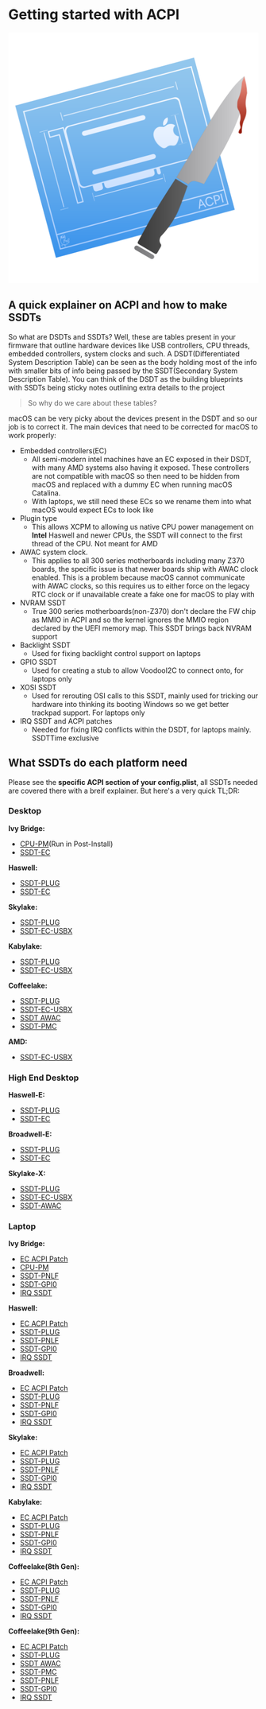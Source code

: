 # Getting started with ACPI

![](/images/README-md/acpi-logo.png)

## A quick explainer on ACPI and how to make SSDTs

So what are DSDTs and SSDTs? Well, these are tables present in your firmware that outline hardware devices like USB controllers, CPU threads, embedded controllers, system clocks and such. A DSDT(Differentiated System Description Table) can be seen as the body holding most of the info with smaller bits of info being passed by the SSDT(Secondary System Description Table). You can think of the DSDT as the building blueprints with SSDTs being sticky notes outlining extra details to the project

> So why do we care about these tables?

macOS can be very picky about the devices present in the DSDT and so our job is to correct it. The main devices that need to be corrected for macOS to work properly:

* Embedded controllers(EC) 
   * All semi-modern intel machines have an EC exposed in their DSDT, with many AMD systems also having it exposed. These controllers are not compatible with macOS so then need to be hidden from macOS and replaced with a dummy EC when running macOS Catalina. 
   * With laptops, we still need these ECs so we rename them into what macOS would expect ECs to look like
* Plugin type
  * This allows XCPM to allowing us native CPU power management on **Intel** Haswell and newer CPUs, the SSDT will connect to the first thread of the CPU. Not meant for AMD
* AWAC system clock.
  * This applies to all 300 series motherboards including many Z370 boards, the specific issue is that newer boards ship with AWAC clock enabled. This is a problem because macOS cannot communicate with AWAC clocks, so this requires us to either force on the legacy RTC clock or if unavailable create a fake one for macOS to play with
* NVRAM SSDT
  * True 300 series motherboards(non-Z370) don't declare the FW chip as MMIO in ACPI and so the kernel ignores the MMIO region declared by the UEFI memory map. This SSDT brings back NVRAM support
* Backlight SSDT
   * Used for fixing backlight control support on laptops
* GPIO SSDT
   * Used for creating a stub to allow VoodooI2C to connect onto, for laptops only
* XOSI SSDT
   * Used for rerouting OSI calls to this SSDT, mainly used for tricking our hardware into thinking its booting Windows so we get better trackpad support. For laptops only
* IRQ SSDT and ACPI patches
   * Needed for fixing IRQ conflicts within the DSDT, for laptops mainly. SSDTTime exclusive

## What SSDTs do each platform need

Please see the **specific ACPI section of your config.plist**, all SSDTs needed are covered there with a breif explainer. But here's a very quick TL;DR:

### Desktop

**Ivy Bridge:**
* [CPU-PM](https://github.com/Piker-Alpha/ssdtPRGen.sh)(Run in Post-Install)
* [SSDT-EC](https://github.com/acidanthera/OpenCorePkg/blob/master/Docs/AcpiSamples/SSDT-EC.dsl)

**Haswell:**
* [SSDT-PLUG](https://github.com/acidanthera/OpenCorePkg/blob/master/Docs/AcpiSamples/SSDT-PLUG.dsl)
* [SSDT-EC](https://github.com/acidanthera/OpenCorePkg/blob/master/Docs/AcpiSamples/SSDT-EC.dsl)

**Skylake:**
* [SSDT-PLUG](https://github.com/acidanthera/OpenCorePkg/blob/master/Docs/AcpiSamples/SSDT-PLUG.dsl)
* [SSDT-EC-USBX](https://github.com/acidanthera/OpenCorePkg/blob/master/Docs/AcpiSamples/SSDT-EC-USBX.dsl)

**Kabylake:**
* [SSDT-PLUG](https://github.com/acidanthera/OpenCorePkg/blob/master/Docs/AcpiSamples/SSDT-PLUG.dsl)
* [SSDT-EC-USBX](https://github.com/acidanthera/OpenCorePkg/blob/master/Docs/AcpiSamples/SSDT-EC-USBX.dsl)

**Coffeelake:**
* [SSDT-PLUG](https://github.com/acidanthera/OpenCorePkg/blob/master/Docs/AcpiSamples/SSDT-PLUG.dsl)
* [SSDT-EC-USBX](https://github.com/acidanthera/OpenCorePkg/blob/master/Docs/AcpiSamples/SSDT-EC-USBX.dsl)
* [SSDT AWAC](https://github.com/acidanthera/OpenCorePkg/blob/master/Docs/AcpiSamples/SSDT-AWAC.dsl)
* [SSDT-PMC](https://github.com/acidanthera/OpenCorePkg/blob/master/Docs/AcpiSamples/SSDT-PMC.dsl)

**AMD:**
* [SSDT-EC-USBX](https://github.com/acidanthera/OpenCorePkg/blob/master/Docs/AcpiSamples/SSDT-EC-USBX.dsl)

### High End Desktop

**Haswell-E:**
* [SSDT-PLUG](https://github.com/acidanthera/OpenCorePkg/blob/master/Docs/AcpiSamples/SSDT-PLUG.dsl)
* [SSDT-EC](https://github.com/acidanthera/OpenCorePkg/blob/master/Docs/AcpiSamples/SSDT-EC.dsl)

**Broadwell-E:**
* [SSDT-PLUG](https://github.com/acidanthera/OpenCorePkg/blob/master/Docs/AcpiSamples/SSDT-PLUG.dsl)
* [SSDT-EC](https://github.com/acidanthera/OpenCorePkg/blob/master/Docs/AcpiSamples/SSDT-EC.dsl)

**Skylake-X:**
* [SSDT-PLUG](https://github.com/acidanthera/OpenCorePkg/blob/master/Docs/AcpiSamples/SSDT-PLUG.dsl)
* [SSDT-EC-USBX](https://github.com/acidanthera/OpenCorePkg/blob/master/Docs/AcpiSamples/SSDT-EC-USBX.dsl)
* [SSDT-AWAC](https://github.com/acidanthera/OpenCorePkg/blob/master/Docs/AcpiSamples/SSDT-AWAC.dsl)

### Laptop

**Ivy Bridge:**
* [EC ACPI Patch](/Laptops/laptop-ec.md)
* [CPU-PM](https://github.com/Piker-Alpha/ssdtPRGen.sh)
* [SSDT-PNLF](https://github.com/acidanthera/WhateverGreen/blob/master/Manual/SSDT-PNLF.dsl)
* [SSDT-GPI0](https://github.com/hackintosh-guides/vanilla-laptop-guide/tree/master/Misc-files/SSDT-GPIO.aml)
* [IRQ SSDT](https://github.com/corpnewt/SSDTTime)

**Haswell:**
* [EC ACPI Patch](/Laptops/laptop-ec.md)
* [SSDT-PLUG](https://github.com/acidanthera/OpenCorePkg/blob/master/Docs/AcpiSamples/SSDT-PLUG.dsl)
* [SSDT-PNLF](https://github.com/acidanthera/WhateverGreen/blob/master/Manual/SSDT-PNLF.dsl)
* [SSDT-GPI0](https://github.com/hackintosh-guides/vanilla-laptop-guide/tree/master/Misc-files/SSDT-GPIO.aml)
* [IRQ SSDT](https://github.com/corpnewt/SSDTTime)

**Broadwell:**
* [EC ACPI Patch](/Laptops/laptop-ec.md)
* [SSDT-PLUG](https://github.com/acidanthera/OpenCorePkg/blob/master/Docs/AcpiSamples/SSDT-PLUG.dsl)
* [SSDT-PNLF](https://github.com/acidanthera/WhateverGreen/blob/master/Manual/SSDT-PNLF.dsl)
* [SSDT-GPI0](https://github.com/hackintosh-guides/vanilla-laptop-guide/tree/master/Misc-files/SSDT-GPIO.aml)
* [IRQ SSDT](https://github.com/corpnewt/SSDTTime)

**Skylake:**
* [EC ACPI Patch](/Laptops/laptop-ec.md)
* [SSDT-PLUG](https://github.com/acidanthera/OpenCorePkg/blob/master/Docs/AcpiSamples/SSDT-PLUG.dsl)
* [SSDT-PNLF](https://github.com/acidanthera/WhateverGreen/blob/master/Manual/SSDT-PNLF.dsl)
* [SSDT-GPI0](https://github.com/hackintosh-guides/vanilla-laptop-guide/tree/master/Misc-files/SSDT-GPIO.aml)
* [IRQ SSDT](https://github.com/corpnewt/SSDTTime)

**Kabylake:**
* [EC ACPI Patch](/Laptops/laptop-ec.md)
* [SSDT-PLUG](https://github.com/acidanthera/OpenCorePkg/blob/master/Docs/AcpiSamples/SSDT-PLUG.dsl)
* [SSDT-PNLF](https://github.com/acidanthera/WhateverGreen/blob/master/Manual/SSDT-PNLF.dsl)
* [SSDT-GPI0](https://github.com/hackintosh-guides/vanilla-laptop-guide/tree/master/Misc-files/SSDT-GPIO.aml)
* [IRQ SSDT](https://github.com/corpnewt/SSDTTime)

**Coffeelake(8th Gen):**
* [EC ACPI Patch](/Laptops/laptop-ec.md)
* [SSDT-PLUG](https://github.com/acidanthera/OpenCorePkg/blob/master/Docs/AcpiSamples/SSDT-PLUG.dsl)
* [SSDT-PNLF](https://github.com/acidanthera/WhateverGreen/blob/master/Manual/SSDT-PNLF.dsl)
* [SSDT-GPI0](https://github.com/hackintosh-guides/vanilla-laptop-guide/tree/master/Misc-files/SSDT-GPIO.aml)
* [IRQ SSDT](https://github.com/corpnewt/SSDTTime)

**Coffeelake(9th Gen):**
* [EC ACPI Patch](/Laptops/laptop-ec.md)
* [SSDT-PLUG](https://github.com/acidanthera/OpenCorePkg/blob/master/Docs/AcpiSamples/SSDT-PLUG.dsl)
* [SSDT AWAC](https://github.com/acidanthera/OpenCorePkg/blob/master/Docs/AcpiSamples/SSDT-AWAC.dsl)
* [SSDT-PMC](https://github.com/acidanthera/OpenCorePkg/blob/master/Docs/AcpiSamples/SSDT-PMC.dsl)
* [SSDT-PNLF](https://github.com/acidanthera/WhateverGreen/blob/master/Manual/SSDT-PNLF.dsl)
* [SSDT-GPI0](https://github.com/hackintosh-guides/vanilla-laptop-guide/tree/master/Misc-files/SSDT-GPIO.aml)
* [IRQ SSDT](https://github.com/corpnewt/SSDTTime)
